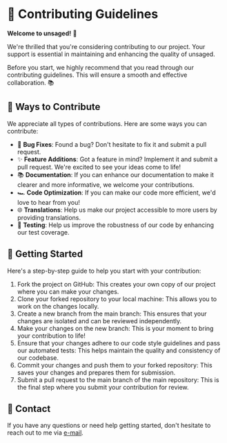 # 📝 Contributing Guidelines

**Welcome to unsaged!** 🎉

We're thrilled that you're considering contributing to our project. Your support is essential in maintaining and enhancing the quality of unsaged.

Before you start, we highly recommend that you read through our contributing guidelines. This will ensure a smooth and effective collaboration. 📚

## 🚀 Ways to Contribute

We appreciate all types of contributions. Here are some ways you can contribute:

- 🐛 **Bug Fixes**: Found a bug? Don't hesitate to fix it and submit a pull request.
- ✨ **Feature Additions**: Got a feature in mind? Implement it and submit a pull request. We're excited to see your ideas come to life!
- 📚 **Documentation**: If you can enhance our documentation to make it clearer and more informative, we welcome your contributions.
- 🏎 **Code Optimization**: If you can make our code more efficient, we'd love to hear from you!
- 🌐 **Translations**: Help us make our project accessible to more users by providing translations.
- 🧪 **Testing**: Help us improve the robustness of our code by enhancing our test coverage.

## 🏁 Getting Started

Here's a step-by-step guide to help you start with your contribution:

1. Fork the project on GitHub: This creates your own copy of our project where you can make your changes.
2. Clone your forked repository to your local machine: This allows you to work on the changes locally.
3. Create a new branch from the main branch: This ensures that your changes are isolated and can be reviewed independently.
4. Make your changes on the new branch: This is your moment to bring your contribution to life!
5. Ensure that your changes adhere to our code style guidelines and pass our automated tests: This helps maintain the quality and consistency of our codebase.
6. Commit your changes and push them to your forked repository: This saves your changes and prepares them for submission.
7. Submit a pull request to the main branch of the main repository: This is the final step where you submit your contribution for review.

## 📧 Contact

If you have any questions or need help getting started, don't hesitate to reach out to me via [e-mail](mailto:jorge@useatlas.ai).
